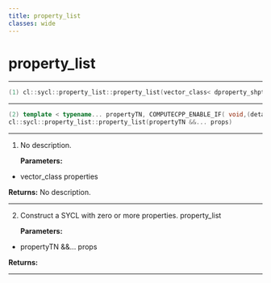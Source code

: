 ```yaml
---
title: property_list
classes: wide
---
```

# property_list

---

```cpp
(1) cl::sycl::property_list::property_list(vector_class< dproperty_shptr > properties)
```

---

```cpp
(2) template < typename... propertyTN, COMPUTECPP_ENABLE_IF( void,(detail::contains_properties< propertyTN... >::value))  >
cl::sycl::property_list::property_list(propertyTN &&... props)
```

---

1. No description.

   **Parameters:**

  * vector_class properties

   

   **Returns:** No description.

---

2. Construct a SYCL  with zero or more properties. property_list

   **Parameters:**

  * propertyTN &&... props

   

   **Returns:** 

---

